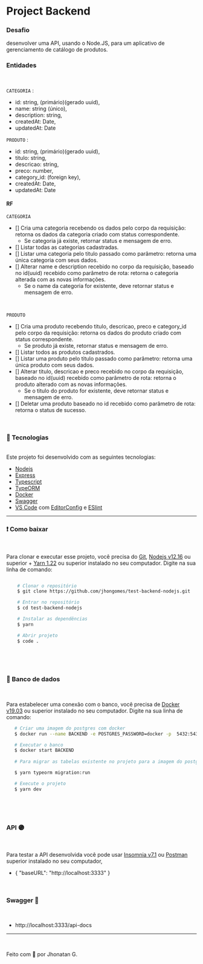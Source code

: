 <h1>Project Backend</h1>

### Desafio

desenvolver uma API, usando o Node.JS, para um aplicativo de gerenciamento de catálogo de produtos.
 

### Entidades

<br>

   `CATEGORIA` :
  - id: string, (primário)(gerado uuid),
  - name: string (único),
  - description: string,
  - createdAt: Date,
  - updatedAt: Date
  
 `PRODUTO` :
  - id: string, (primário)(gerado uuid),
  - titulo: string,
  - descricao: string,
  - preco: number,
  - category_id: (foreign key),
  - createdAt: Date,
  - updatedAt: Date

 
#### RF

  `CATEGORIA`
  - [] Cria uma categoria recebendo os dados pelo corpo da requisição: retorna os dados da categoria criado com status correspondente.
    - Se categoria já existe, retornar status e mensagem de erro.
  - [] Listar todas as categorias cadastradas.
  - [] Listar uma categoria pelo titulo passado como parâmetro: retorna uma única categoria com seus dados.
  - [] Alterar name e description recebido no corpo da requisição, baseado no id(uuid) recebido como parâmetro de rota: retorna o categoria alterada com as novas informações.
    - Se o name da categoria for existente, deve retornar status e mensagem de erro.

<br>

   `PRODUTO`
  - [] Cria uma produto recebendo titulo, descricao, preco e category_id pelo corpo da requisição: retorna os dados do produto criado com status correspondente.
    - Se produto já existe, retornar status e mensagem de erro.
  - [] Listar todos as produtos cadastrados.
  - [] Listar uma produto pelo titulo passado como parâmetro: retorna uma única produto com seus dados.
  - [] Alterar titulo, descricao e preco recebido no corpo da requisição, baseado no id(uuid) recebido como parâmetro de rota: retorna o produto alterado com as novas informações.
    - Se o titulo do produto for existente, deve retornar status e mensagem de erro.
  - [] Deletar uma produto baseado no id recebido como parâmetro de rota: retorna o status de sucesso.


<br> 

### 🚀 Tecnologias
<br>
  Este projeto foi desenvolvido com as seguintes tecnologias:

- [Nodejs](https://nodejs.org/en/)
- [Express](http://expressjs.com/pt-br/)
- [Typescript](https://docs.microsoft.com/pt-br/archive/msdn-magazine/2015/january/typescript-understanding-typescript)
- [TypeORM](https://typeorm.io/#/)
- [Docker](https://www.docker.com/)
- [Swagger](https://swagger.io/tools/swagger-ui/)
- [VS Code](https://code.visualstudio.com/) com [EditorConfig](https://marketplace.visualstudio.com/items?itemName=EditorConfig.EditorConfig) e [ESlint](https://marketplace.visualstudio.com/items?itemName=dbaeumer.vscode-eslint)

---
  ### ❗ Como baixar
<br>

Para clonar e executar esse projeto, você precisa do [Git](https://git-scm.com/), [Nodejs v12.16](https://nodejs.org/en/) ou superior + [Yarn 1.22](https://yarnpkg.com/) ou superior  instalado no seu computador. Digite na sua linha de comando:

``` bash

    # Clonar o repositório
    $ git clone https://github.com/jhongomes/test-backend-nodejs.git

    # Entrar no repositório
    $ cd test-backend-nodejs

    # Instalar as dependências
    $ yarn

    # Abrir projeto
    $ code .

    


```
<br>

### 🔗 Banco de dados

<br>

 Para estabelecer uma conexão com o banco, você precisa de [Docker v19.03](http://docs.docker.oeynet.com/toolbox/toolbox_install_windows/) ou superior instalado no seu computador. Digite na sua linha de comando:

 ``` bash
    # Criar uma imagem do postgres com docker
    $ docker run --name BACKEND -e POSTGRES_PASSWORD=docker -p  5432:5432 -d postgres

    # Executar o banco
    $ docker start BACKEND
    
    # Para migrar as tabelas existente no projeto para a imagem do postgres, execute o comando no terminal do seu editor:

    $ yarn typeorm migration:run

    # Execute o projeto
    $ yarn dev




```

<br>

### API 🟣
<br>

 Para testar a API desenvolvida você pode usar [Insomnia v7.1](https://insomnia.rest/) ou [Postman](https://www.postman.com/) superior instalado no seu computador,

 -  {
   "baseURL": "http://localhost:3333"
   } 


<br>

### Swagger 🧾

<br>

 - http://localhost:3333/api-docs

---
<br>

Feito com 💜 por Jhonatan G.